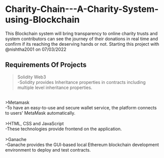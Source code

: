 # Charity-Chain---A-Charity-System-using-Blockchain
This Blockchain system will bring transparency to online charity trusts and system contributors can see the journey of their donations in real time and confirm if its reaching the deserving hands or not. Starting this project with @nishtha2001 on 07/03/2022

## Requirements Of Projects
>Solidity Web3</br>
-Solidity provides Inheritance properties in contracts including multiple level inheritance properties.</br>
</br>
>Metamask</br>
-To have an easy-to-use and secure wallet service, the platform connects to users' MetaMask automatically.</br>
</br>
>HTML, CSS and JavaScript</br>
-These technologies provide frontend on the application.</br>
</br>
>Ganache</br>
-Ganache provides the GUI-based local Ethereum blockchain development environment to deploy and test contracts.

